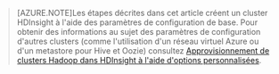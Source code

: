 
> [AZURE.NOTE]Les étapes décrites dans cet article créent un cluster HDInsight à l'aide des paramètres de configuration de base. Pour obtenir des informations au sujet des paramètres de configuration d'autres clusters (comme l'utilisation d'un réseau virtuel Azure ou d'un metastore pour Hive et Oozie) consultez [Approvisionnement de clusters Hadoop dans HDInsight à l'aide d'options personnalisées](../articles/hdinsight-provision-clusters.md).


<!--HONumber=54-->
